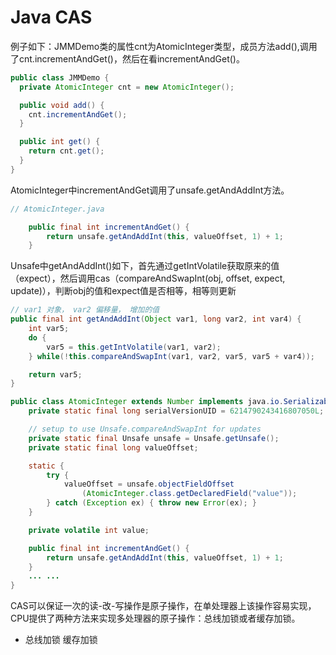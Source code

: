 # Java CAS

例子如下：JMMDemo类的属性cnt为AtomicInteger类型，成员方法add(),调用了cnt.incrementAndGet()，然后在看incrementAndGet()。
```java
public class JMMDemo {
  private AtomicInteger cnt = new AtomicInteger();

  public void add() {
    cnt.incrementAndGet();
  }

  public int get() {
    return cnt.get();
  }
}
```
AtomicInteger中incrementAndGet调用了unsafe.getAndAddInt方法。
```java
// AtomicInteger.java

    public final int incrementAndGet() {
        return unsafe.getAndAddInt(this, valueOffset, 1) + 1;
    }
```

Unsafe中getAndAddInt()如下，首先通过getIntVolatile获取原来的值（expect），然后调用cas（compareAndSwapInt(obj, offset, expect, update)），判断obj的值和expect值是否相等，相等则更新

```java
// var1 对象， var2 偏移量， 增加的值
public final int getAndAddInt(Object var1, long var2, int var4) {
    int var5;
    do {
        var5 = this.getIntVolatile(var1, var2);
    } while(!this.compareAndSwapInt(var1, var2, var5, var5 + var4));

    return var5;
}
```

```java
public class AtomicInteger extends Number implements java.io.Serializable {
    private static final long serialVersionUID = 6214790243416807050L;

    // setup to use Unsafe.compareAndSwapInt for updates
    private static final Unsafe unsafe = Unsafe.getUnsafe();
    private static final long valueOffset;

    static {
        try {
            valueOffset = unsafe.objectFieldOffset
                (AtomicInteger.class.getDeclaredField("value"));
        } catch (Exception ex) { throw new Error(ex); }
    }

    private volatile int value;

    public final int incrementAndGet() {
        return unsafe.getAndAddInt(this, valueOffset, 1) + 1;
    }
    ... ...
}
```


CAS可以保证一次的读-改-写操作是原子操作，在单处理器上该操作容易实现，CPU提供了两种方法来实现多处理器的原子操作：总线加锁或者缓存加锁。
* 总线加锁
缓存加锁



